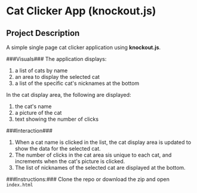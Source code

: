 # Cat Clicker App (knockout.js) #
## Project Description ##
A simple single page cat clicker application using **knockout.js**.

###Visuals###
The application displays:

1. a list of cats by name
2. an area to display the selected cat
3. a list of the specific cat's nicknames at the bottom

In the cat display area, the following are displayed:

1. the cat's name
2. a picture of the cat
3. text showing the number of clicks


###Interaction###
1. When a cat name is clicked in the list, the cat display area is updated to show the data for the selected cat.
2. The number of clicks in the cat area sis unique to each cat, and increments when the cat's picture is clicked.
3. The list of nicknames of the selected cat are displayed at the bottom.

###Instructions:###
Clone the repo or download the zip and open ```index.html```
